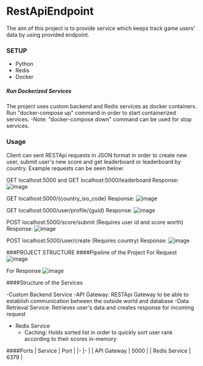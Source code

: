 # RestApiEndpoint

The aim of this project is to provide service which keeps track game users' data by using provided endpoint.

### SETUP
- Python
- Redis
- Docker

##### Run Dockerized Services

The project uses custom backend and Redis services as docker containers. Run "docker-compose up" command in order to start containerized services.
-Note: "docker-compose down" command can be used for stop services.

### Usage

Client can sent RESTApi requests in JSON format in order to create new user, submit user's new score and get leaderboard or leaderboard by country. 
Example requests can be seen below:

GET localhost:5000 and GET localhost:5000/leaderboard
Response:
![image](https://user-images.githubusercontent.com/45763123/112211000-70920700-8c2c-11eb-9025-0da23fc5a143.png)

GET localhost:5000/{country_iso_code}
Response:
![image](https://user-images.githubusercontent.com/45763123/112211327-d2527100-8c2c-11eb-847b-eceb8537d541.png)

GET localhost:5000/user/profile/{guid}
Response:
![image](https://user-images.githubusercontent.com/45763123/112211841-54db3080-8c2d-11eb-97ff-c71a805c523a.png)

POST localhost:5000/score/submit  (Requires user id and score worth)
Response:
![image](https://user-images.githubusercontent.com/45763123/112212166-b3a0aa00-8c2d-11eb-8b6d-3c1cce825cd7.png)

POST localhost:5000/user/create (Requires country)
Response:
![image](https://user-images.githubusercontent.com/45763123/112211567-1c3b5700-8c2d-11eb-9b9d-010e8307f88f.png)

###PROJECT STRUCTURE
####Pipeline of the Project
For Request
![image](https://user-images.githubusercontent.com/45763123/112214738-9a4d2d00-8c30-11eb-88c8-617f3b6e33ab.png)

For Response
![image](https://user-images.githubusercontent.com/45763123/112215960-07ad8d80-8c32-11eb-8f65-35ae09db2fa3.png)

####Structure of the Services

-Custom Backend Service
  -API Gateway: RESTApi Gateway to be able to establish communication between the outside world and database
  -Data Retrieval Service: Retrieves user's data and creates response for incoming request

- Redis Service
  - Caching: Holds sorted list in order to quickly sort user rank according to their scores in-memory

####Ports
| Service 	| Port 	|
|-	|-	|
| API Gateway 	| 5000 	|
| Redis Service 	| 6379 	|

